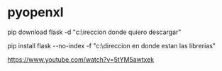 # pyopenxl

pip download flask -d "c:\ireccion donde quiero descargar"

pip install flask --no-index -f "c:\direccion en donde estan las librerias"

https://www.youtube.com/watch?v=5tYM5awtxek

